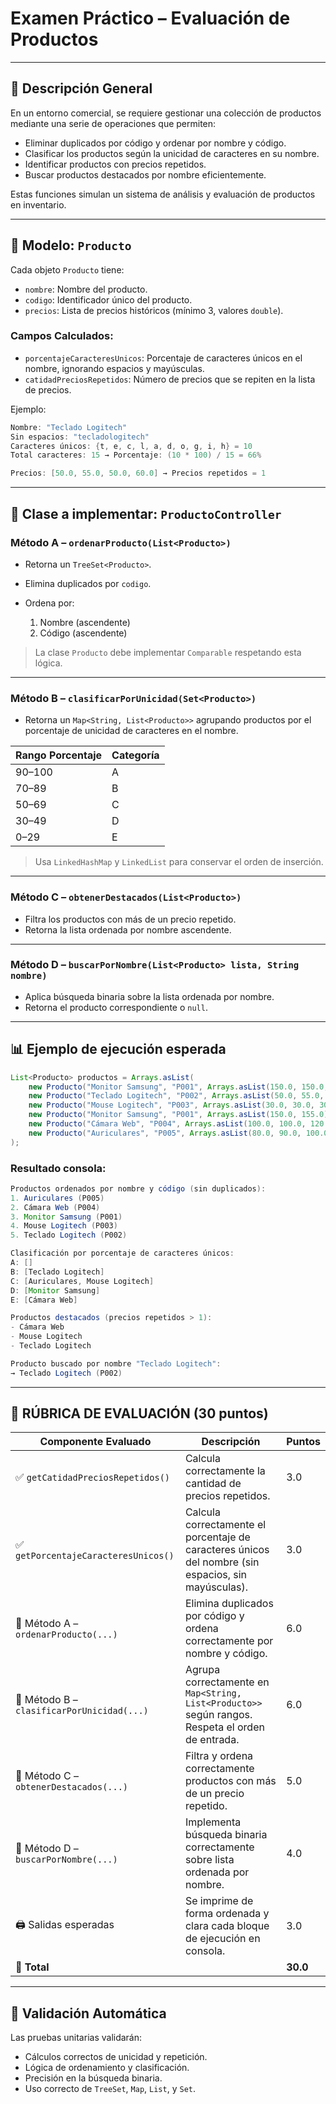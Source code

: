 

# Examen Práctico – Evaluación de Productos

---

## 📄 Descripción General

En un entorno comercial, se requiere gestionar una colección de productos mediante una serie de operaciones que permiten:

* Eliminar duplicados por código y ordenar por nombre y código.
* Clasificar los productos según la unicidad de caracteres en su nombre.
* Identificar productos con precios repetidos.
* Buscar productos destacados por nombre eficientemente.

Estas funciones simulan un sistema de análisis y evaluación de productos en inventario.

---

## 🧾 Modelo: `Producto`

Cada objeto `Producto` tiene:

* `nombre`: Nombre del producto.
* `codigo`: Identificador único del producto.
* `precios`: Lista de precios históricos (mínimo 3, valores `double`).

### Campos Calculados:

* `porcentajeCaracteresUnicos`: Porcentaje de caracteres únicos en el nombre, ignorando espacios y mayúsculas.
* `catidadPreciosRepetidos`: Número de precios que se repiten en la lista de precios.

Ejemplo:

```java
Nombre: "Teclado Logitech"
Sin espacios: "tecladologitech"
Caracteres únicos: {t, e, c, l, a, d, o, g, i, h} = 10
Total caracteres: 15 → Porcentaje: (10 * 100) / 15 = 66%

Precios: [50.0, 55.0, 50.0, 60.0] → Precios repetidos = 1
```

---

## 🔧 Clase a implementar: `ProductoController`

### Método A – `ordenarProducto(List<Producto>)`

* Retorna un `TreeSet<Producto>`.
* Elimina duplicados por `codigo`.
* Ordena por:

  1. Nombre (ascendente)
  2. Código (ascendente)

> La clase `Producto` debe implementar `Comparable` respetando esta lógica.

---

### Método B – `clasificarPorUnicidad(Set<Producto>)`

* Retorna un `Map<String, List<Producto>>` agrupando productos por el porcentaje de unicidad de caracteres en el nombre.

| Rango Porcentaje | Categoría |
| ---------------- | --------- |
| 90–100           | A         |
| 70–89            | B         |
| 50–69            | C         |
| 30–49            | D         |
| 0–29             | E         |

> Usa `LinkedHashMap` y `LinkedList` para conservar el orden de inserción.

---

### Método C – `obtenerDestacados(List<Producto>)`

* Filtra los productos con más de un precio repetido.
* Retorna la lista ordenada por nombre ascendente.

---

### Método D – `buscarPorNombre(List<Producto> lista, String nombre)`

* Aplica búsqueda binaria sobre la lista ordenada por nombre.
* Retorna el producto correspondiente o `null`.

---

## 📊 Ejemplo de ejecución esperada

```java
List<Producto> productos = Arrays.asList(
    new Producto("Monitor Samsung", "P001", Arrays.asList(150.0, 150.0, 160.0)),
    new Producto("Teclado Logitech", "P002", Arrays.asList(50.0, 55.0, 50.0, 60.0)),
    new Producto("Mouse Logitech", "P003", Arrays.asList(30.0, 30.0, 30.0)),
    new Producto("Monitor Samsung", "P001", Arrays.asList(150.0, 155.0)), // código repetido
    new Producto("Cámara Web", "P004", Arrays.asList(100.0, 100.0, 120.0)),
    new Producto("Auriculares", "P005", Arrays.asList(80.0, 90.0, 100.0))
);
```

### Resultado consola:

```java
Productos ordenados por nombre y código (sin duplicados):
1. Auriculares (P005)
2. Cámara Web (P004)
3. Monitor Samsung (P001)
4. Mouse Logitech (P003)
5. Teclado Logitech (P002)

Clasificación por porcentaje de caracteres únicos:
A: []
B: [Teclado Logitech]
C: [Auriculares, Mouse Logitech]
D: [Monitor Samsung]
E: [Cámara Web]

Productos destacados (precios repetidos > 1):
- Cámara Web
- Mouse Logitech
- Teclado Logitech

Producto buscado por nombre "Teclado Logitech":
→ Teclado Logitech (P002)
```

---

## 📆 RÚBRICA DE EVALUACIÓN (30 puntos)

| **Componente Evaluado**                    | **Descripción**                                                                                     | **Puntos** |
| ------------------------------------------ | --------------------------------------------------------------------------------------------------- | ---------- |
| ✅ `getCatidadPreciosRepetidos()`           | Calcula correctamente la cantidad de precios repetidos.                                             | 3.0        |
| ✅ `getPorcentajeCaracteresUnicos()`        | Calcula correctamente el porcentaje de caracteres únicos del nombre (sin espacios, sin mayúsculas). | 3.0        |
| 🔷 Método A – `ordenarProducto(...)`       | Elimina duplicados por código y ordena correctamente por nombre y código.                           | 6.0        |
| 🔷 Método B – `clasificarPorUnicidad(...)` | Agrupa correctamente en `Map<String, List<Producto>>` según rangos. Respeta el orden de entrada.    | 6.0        |
| 🔷 Método C – `obtenerDestacados(...)`     | Filtra y ordena correctamente productos con más de un precio repetido.                              | 5.0        |
| 🔷 Método D – `buscarPorNombre(...)`       | Implementa búsqueda binaria correctamente sobre lista ordenada por nombre.                          | 4.0        |
| 🖨️ Salidas esperadas                      | Se imprime de forma ordenada y clara cada bloque de ejecución en consola.                           | 3.0        |
| 💯 **Total**                               |                                                                                                     | **30.0**   |

---

## 🧪 Validación Automática

Las pruebas unitarias validarán:

* Cálculos correctos de unicidad y repetición.
* Lógica de ordenamiento y clasificación.
* Precisión en la búsqueda binaria.
* Uso correcto de `TreeSet`, `Map`, `List`, y `Set`.


